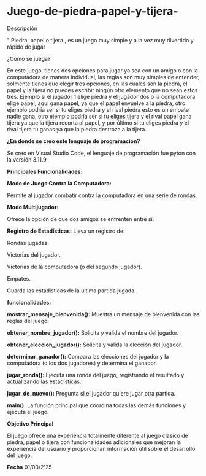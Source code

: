# Juego-de-piedra-papel-y-tijera-
Descripción 

" Piedra, papel o tijera , es un juego muy simple y a la vez muy divertido y rápido de jugar
 
¿Como se juega?

En este juego, tienes dos opciones para  jugar ya sea  con un amigo o con la computadora de manera individual, las reglas son muy simples de entender, solmente tienes que elegir tres opciones, en las cuales son la piedra, el papel y la tijera no puedes escribir ningún otro elemento que no sean estos tres. Ejemplo si el jugador 1 elige piedra y el jugador dos o la computadora elige papel, aqui gana papel, ya que el papel envuelve a la piedra, otro ejemplo podría ser si tu eliges piedra y el rival piedra esto es un empate nadie gana, otro ejemplo podría ser si tu eliges tijera y el rival papel gana tijera ya que la tijera recorta al papel, y por último si tu eliges piedra y el rival tijera tu ganas ya que la piedra destroza a la tijera. 


**¿En donde se creo este lenguaje de programación?**

Se creo en Visual Studio Code, el lenguaje de programación fue pyton con la versión 3.11.9


**Principales Funcionalidades:**


**Modo de Juego Contra la Computadora:**

Permite al jugador combatir contra la computadora en una serie de rondas.

**Modo Multijugador:**

Ofrece la opción de que dos amigos se enfrenten entre sí.

**Registro de Estadísticas:**
Lleva un registro de:

Rondas jugadas.

Victorias del jugador.

Victorias de la computadora (o del segundo jugador).

Empates.

Guarda las estadisticas de la ultima partida jugada.

**funcionalidades:** 

**mostrar_mensaje_bienvenida():**
Muestra un mensaje de bienvenida con las reglas del juego.

**obtener_nombre_jugador():**
Solicita y valida el nombre del jugador.


**obtener_eleccion_jugador():**
Solicita y valida la elección del jugador.

**determinar_ganador():**
Compara las elecciones del jugador y la computadora (o los dos jugadores) y determina el ganador.


**jugar_ronda():**
Ejecuta una ronda del juego, registrando el resultado y actualizando las estadísticas.


**jugar_de_nuevo():**
Pregunta si el jugador quiere jugar otra partida.


**main():**
La función principal que coordina todas las demás funciones y ejecuta el juego.


**Objetivo Principal**

El juego ofrece una experiencia totalmente diferente al juego clasico de piedra, papel o tijera con funcionalidades adicionales que mejoran la experiencia del usuario y proporcionan información útil sobre el desarrollo del juego. 

**Fecha**
01/03/2'25
